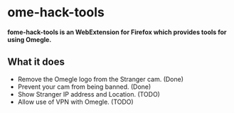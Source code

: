 # ome-hack-tools

**fome-hack-tools is an WebExtension for Firefox which provides tools for using Omegle.**

## What it does

- Remove the Omegle logo from the Stranger cam. (Done)
- Prevent your cam from being banned. (Done)
- Show Stranger IP address and Location. (TODO)
- Allow use of VPN with Omegle. (TODO)
